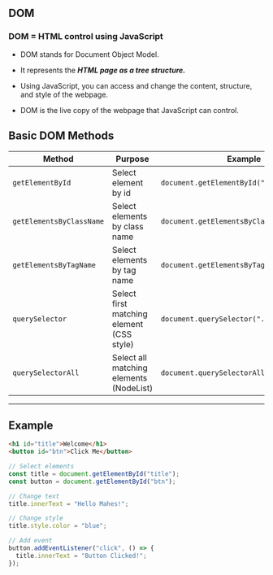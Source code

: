 ## DOM 
###  DOM = HTML control using JavaScript
- DOM stands for Document Object Model.

- It represents the ***HTML page as a tree structure.***

- Using JavaScript, you can access and change the content, structure, and style of the webpage.

-  DOM is the live copy of the webpage that JavaScript can control.


## Basic DOM Methods



| **Method** | **Purpose**                     | **Example**                            |
|--------------|-------------------------------------|----------------------------------------|
| `getElementById`          | Select element by id                            | `document.getElementById("title")`                            |
| `getElementsByClassName`          | Select elements by class name                         | `document.getElementsByClassName("items")`                            |
| `getElementsByTagName`          | Select elements by tag name                      | `document.getElementsByTagName("h1")`                           |
| `querySelector`          | Select first matching element (CSS style)                            | `document.querySelector(".btn")`                           |
| `querySelectorAll`          | Select all matching elements (NodeList)                | `document.querySelectorAll(".item")`                           |
---

## Example
```html
<h1 id="title">Welcome</h1>
<button id="btn">Click Me</button>
```

```js
// Select elements
const title = document.getElementById("title");
const button = document.getElementById("btn");

// Change text
title.innerText = "Hello Mahes!";

// Change style
title.style.color = "blue";

// Add event
button.addEventListener("click", () => {
  title.innerText = "Button Clicked!";
});
```
